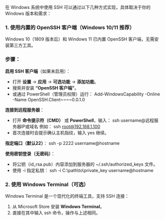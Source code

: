 在 Windows 系统中使用 SSH 可以通过以下几种方式实现，具体取决于你的 Windows 版本和需求：

### **1. 使用内置的 OpenSSH 客户端（Windows 10/11 推荐）**

Windows 10（1809 版本后）和 Windows 11 已内置 OpenSSH 客户端，无需安装第三方工具。

### **步骤：**

 **启用 SSH 客户端**（如果未启用）： 

- 打开 **设置** → **应用** → **可选功能** → **添加功能**。
- 搜索并安装 **“OpenSSH 客户端”**。
- 或通过 PowerShell（管理员权限）运行： Add-WindowsCapability -Online -Name OpenSSH.Client~~~~0.0.1.0 

 **连接到远程服务器**： 

- 打开 **命令提示符（CMD）** 或 **PowerShell**，输入： ssh username@远程服务器IP或域名 例如： ssh root@192.168.1.100 
- 首次连接时会提示确认主机指纹，输入 yes 继续。

**指定端口（默认22）**： ssh -p 2222 username@hostname 

**使用密钥登录（无密码）**： 

- 将公钥（id_rsa.pub）内容添加到服务器的 ~/.ssh/authorized_keys 文件。
- 使用 -i 指定私钥： ssh -i C:\path\to\private_key username@hostname 

### **2. 使用 Windows Terminal（可选）**

Windows Terminal 是一个现代化的终端工具，支持 SSH 连接：

1. 从 Microsoft Store 安装 **Windows Terminal**。
2. 直接在其中输入 ssh 命令，操作与上述相同。